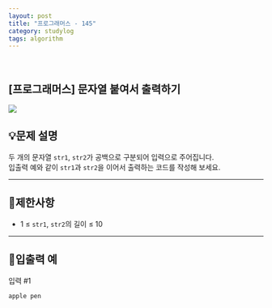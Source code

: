 ```yaml
---
layout: post
title: "프로그래머스 - 145"
category: studylog
tags: algorithm
---
```


<br>

## [프로그래머스] 문자열 붙여서 출력하기


![](https://velog.velcdn.com/images/dlsdud9098/post/e1464da6-734f-4172-a5d3-8df73b71a328/image.png)


## 💡문제 설명






두 개의 문자열 `str1`, `str2`가 공백으로 구분되어 입력으로 주어집니다.<br/>
입출력 예와 같이 `str1`과 `str2`을 이어서 출력하는 코드를 작성해 보세요.






---
## 🚫제한사항




- 1 ≤ `str1`, `str2`의 길이 ≤ 10




---
## 🔢입출력 예








입력 #1




```
apple pen
```


